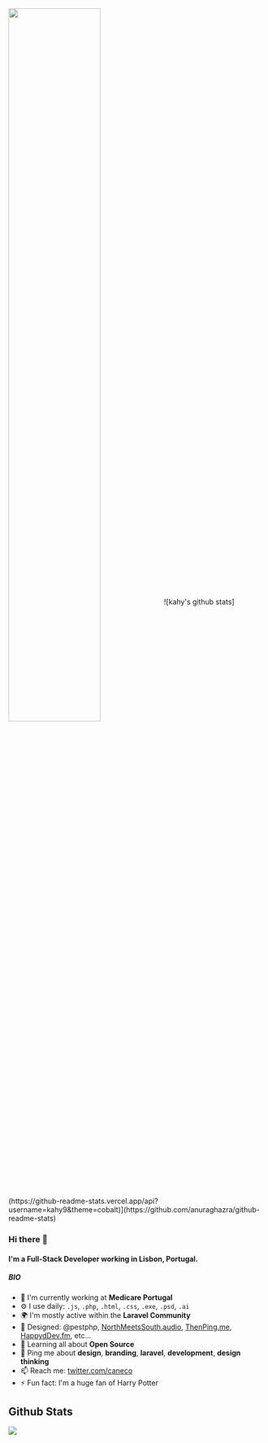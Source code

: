 <img src="https://rishavanand.github.io/static/images/greetings.gif" align="center" style="width: 60%" />
![kahy's github stats](https://github-readme-stats.vercel.app/api?username=kahy9&theme=cobalt)](https://github.com/anuraghazra/github-readme-stats)

### Hi there 👋

#### I'm a Full-Stack Developer working in Lisbon, Portugal.

##### BIO

- 🏢 I'm currently working at **Medicare Portugal**
- ⚙️ I use daily: `.js`, `.php`, `.html`, `.css`, `.exe`, `.psd`, `.ai`
- 🌍 I'm mostly active within the **Laravel Community**
- 💅 Designed: @pestphp, [NorthMeetsSouth.audio](https://www.northmeetssouth.audio), [ThenPing.me](https://thenping.me), [HappydDev.fm](https://www.happydev.fm), etc…
- 🌱 Learning all about **Open Source**
- 💬 Ping me about **design**, **branding**, **laravel**, **development**, **design thinking**
- 📫 Reach me: [twitter.com/caneco](https://twitter.com/caneco)
- ⚡️ Fun fact: I'm a huge fan of Harry Potter

<h2> Github Stats </h2> 
<a href="https://github.com/kahy9/github-readme-stats"><img align="center" src="https://github-readme-stats.vercel.app/api/top-langs/?username=kahy9&layout=compact&theme=tokyonight" /></a>
